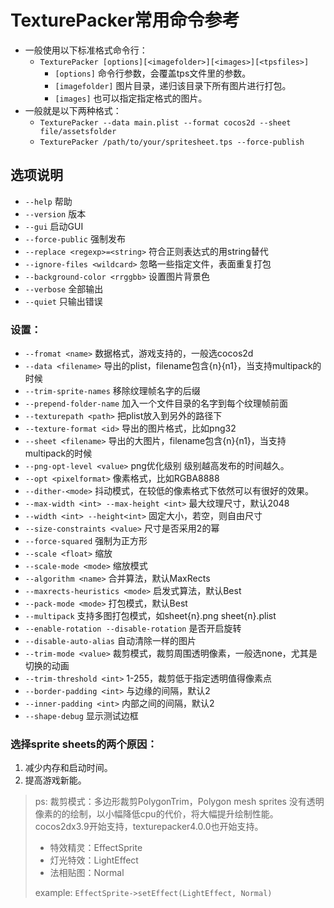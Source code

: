 # TexturePacker常用命令参考
* 一般使用以下标准格式命令行：
  * `TexturePacker [options][<imagefolder>][<images>][<tpsfiles>]`
    * `[options]` 命令行参数，会覆盖tps文件里的参数。
    * `[imagefolder]` 图片目录，递归该目录下所有图片进行打包。
    * `[images]` 也可以指定指定格式的图片。
* 一般就是以下两种格式：
  * `TexturePacker --data main.plist --format cocos2d --sheet file/assetsfolder`
  * `TexturePacker /path/to/your/spritesheet.tps --force-publish`

## 选项说明
* `--help` 帮助
* `--version` 版本
* `--gui` 启动GUI
* `--force-public` 强制发布
* `--replace <regexp>=<string>` 符合正则表达式的用string替代
* `--ignore-files <wildcard>` 忽略一些指定文件，表面重复打包
* `--background-color <rrggbb>` 设置图片背景色
* `--verbose` 全部输出
* `--quiet` 只输出错误

### 设置：
* `--fromat <name>` 数据格式，游戏支持的，一般选cocos2d
* `--data <filename>` 导出的plist，filename包含{n}{n1}，当支持multipack的时候
* `--trim-sprite-names` 移除纹理帧名字的后缀
* `--prepend-folder-name` 加入一个文件目录的名字到每个纹理帧前面
* `--texturepath <path>` 把plist放入到另外的路径下
* `--texture-format <id>` 导出的图片格式，比如png32
* `--sheet <filename>` 导出的大图片，filename包含{n}{n1}，当支持multipack的时候
* `--png-opt-level <value>` png优化级别 级别越高发布的时间越久。
* `--opt <pixelformat>` 像素格式，比如RGBA8888
* `--dither-<mode>` 抖动模式，在较低的像素格式下依然可以有很好的效果。
* `--max-width <int> --max-height <int>` 最大纹理尺寸，默认2048
* `--width <int> --height<int>` 固定大小，若空，则自由尺寸
* `--size-constraints <value>` 尺寸是否采用2的幂
* `--force-squared` 强制为正方形
* `--scale <float>` 缩放
* `--scale-mode <mode>` 缩放模式
* `--algorithm <name>` 合并算法，默认MaxRects
* `--maxrects-heuristics <mode>` 启发式算法，默认Best
* `--pack-mode <mode>` 打包模式，默认Best
* `--multipack` 支持多图打包模式，如sheet{n}.png sheet{n}.plist
* `--enable-rotation --disable-rotation` 是否开启旋转
* `--disable-auto-alias` 自动清除一样的图片
* `--trim-mode <value>` 裁剪模式，裁剪周围透明像素，一般选none，尤其是切换的动画
* `--trim-threshold <int>` 1-255，裁剪低于指定透明值得像素点
* `--border-padding <int>` 与边缘的间隔，默认2
* `--inner-padding <int>` 内部之间的间隔，默认2
* `--shape-debug` 显示测试边框


### 选择sprite sheets的两个原因：
1. 减少内存和启动时间。
2. 提高游戏新能。


> ps: 裁剪模式：多边形裁剪PolygonTrim，Polygon mesh sprites 没有透明像素的的绘制，以小幅降低cpu的代价，将大幅提升绘制性能。cocos2dx3.9开始支持，texturepacker4.0.0也开始支持。
> 
>  * 特效精灵：EffectSprite
>  * 灯光特效：LightEffect
>  * 法相贴图：Normal
>  
> example:  `EffectSprite->setEffect(LightEffect, Normal)`